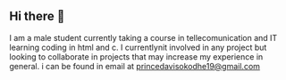 ## Hi there 👋
I am a male student currently taking a course in tellecomunication and IT learning coding in html and c.
I currentlynit involved in any project but looking to collaborate in projects that may increase my experience in general.
i can be found in email at princedavisokodhe19@gmail.com


<!--
**PrinceDavis19/PrinceDavis19** is a ✨ _special_ ✨ repository because its `README.md` (this file) appears on your GitHub profile.

Here are some ideas to get you started:

- 🔭 I’m currently not occupied on any projects but just sharpening my skills
- 🌱 I’m currently learning html and c languages
- 👯 I’m looking to collaborate on ...
- 🤔 I’m looking for help with ...
- 💬 Ask me about ...
- 📫 How to reach me: ...
- 😄 Pronouns: ...
- ⚡ Fun fact: ...
-->
